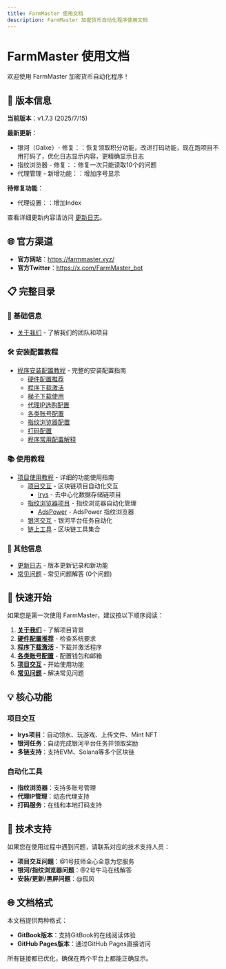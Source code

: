 ```yaml
---
title: FarmMaster 使用文档
description: FarmMaster 加密货币自动化程序使用文档
---
```


# FarmMaster 使用文档

欢迎使用 FarmMaster 加密货币自动化程序！

## 🚀 版本信息

**当前版本**：v1.7.3 (2025/7/15)

**最新更新**：
- 银河（Galxe）- 修复：：恢复领取积分功能，改进打码功能，现在跑项目不用打码了，优化日志显示内容，更精确显示日志
- 指纹浏览器 - 修复：：修复一次只能读取10个的问题
- 代理管理 - 新增功能：：增加序号显示

**待修复功能**：
- 代理设置：：增加Index

查看详细更新内容请访问 [更新日志](changelog/)。

## 🌐 官方渠道

- **官方网站**：https://farmmaster.xyz/
- **官方Twitter**：https://x.com/FarmMaster_bot

## 📋 完整目录

### 📖 基础信息
- [关于我们](about/) - 了解我们的团队和项目

### 🛠️ 安装配置教程
- [程序安装配置教程](installation/) - 完整的安装配置指南
  - [硬件配置推荐](installation/hardware.md)
  - [程序下载激活](installation/download.md)
  - [梯子下载使用](installation/proxy.md)
  - [代理IP选购配置](installation/proxy-ip.md)
  - [各类账号配置](installation/accounts.md)
  - [指纹浏览器配置](installation/fingerprint.md)
  - [打码配置](installation/captcha.md)
  - [程序常用配置解释](installation/config.md)

### 📚 使用教程
- [项目使用教程](usage/) - 详细的功能使用指南
  - [项目交互](usage/project-interaction/) - 区块链项目自动化交互
    - [Irys](usage/project-interaction/irys.md) - 去中心化数据存储链项目
  - [指纹浏览器项目](usage/fingerprint-browser/) - 指纹浏览器自动化管理
    - [AdsPower](usage/fingerprint-browser/adspower.md) - AdsPower 指纹浏览器
  - [银河交互](usage/galxe/) - 银河平台任务自动化
  - [链上工具](usage/onchain-tools/) - 区块链工具集合

### 📝 其他信息
- [更新日志](changelog/) - 版本更新记录和新功能
- [常见问题](faq/) - 常见问题解答 (0个问题)

## 🚀 快速开始

如果您是第一次使用 FarmMaster，建议按以下顺序阅读：

1. **[关于我们](about/)** - 了解项目背景
2. **[硬件配置推荐](installation/hardware.md)** - 检查系统要求
3. **[程序下载激活](installation/download.md)** - 下载并激活程序
4. **[各类账号配置](installation/accounts.md)** - 配置钱包和邮箱
5. **[项目交互](usage/project-interaction/)** - 开始使用功能
6. **[常见问题](faq/)** - 解决常见问题

## 💡 核心功能

### 项目交互
- **Irys项目**：自动领水、玩游戏、上传文件、Mint NFT
- **银河任务**：自动完成银河平台任务并领取奖励
- **多链支持**：支持EVM、Solana等多个区块链

### 自动化工具
- **指纹浏览器**：支持多账号管理
- **代理IP管理**：动态代理支持
- **打码服务**：在线和本地打码支持

## 🔧 技术支持

如果您在使用过程中遇到问题，请联系对应的技术支持人员：

- **项目交互问题**：@1号技师全心全意为您服务
- **银河/指纹浏览器问题**：@2号牛马在线解答
- **安装/更新/黑屏问题**：@孤风

## 🌐 文档格式

本文档提供两种格式：
- **GitBook版本**：支持GitBook的在线阅读体验
- **GitHub Pages版本**：通过GitHub Pages直接访问

所有链接都已优化，确保在两个平台上都能正确显示。